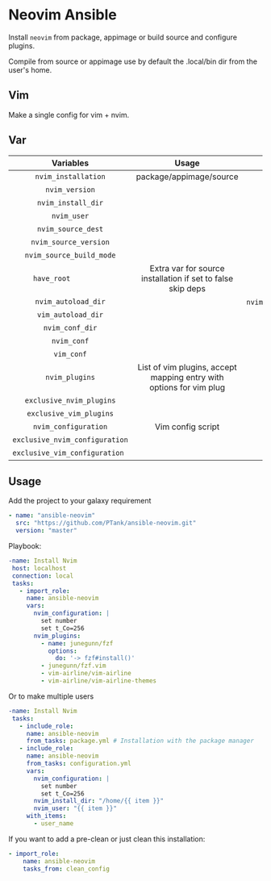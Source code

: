 # Neovim Ansible

Install `neovim` from package, appimage or build source and configure plugins.

Compile from source or appimage use by default the .local/bin dir from the user's home.

## Vim

Make a single config for vim + nvim.

## Var

| Variables                       | Usage | Default |
|:-------------------------------:|:-----:|:---------------------------------------------:|
| `nvim_installation`             | package/appimage/source | package (eg: apt for debian like) |
| `nvim_version`                  |       |  latest |
| `nvim_install_dir`              |       | /home/$USER |
| `nvim_user`                     |       | $USER |
| `nvim_source_dest`              |       | /tmp |
| `nvim_source_version`           |       | master |
| `nvim_source_build_mode`        |       | Release |
| `have_root		 `        | Extra var for source installation if set to false skip deps | |
| `nvim_autoload_dir`             |       | `nvim_install_dir`/.local/share/nvim/site/autoload |
| `vim_autoload_dir`              |       | `nvim_install_dir`/.vim/autoload |
| `nvim_conf_dir`                 |       | `nvim_install_dir`/.config/nvim |
| `nvim_conf`                     |       | `nvim_install_dir`/.config/nvim/init.vim |
| `vim_conf`                      |       | `nvim_install_dir`/.virmc |
| `nvim_plugins` | List of vim plugins, accept mapping entry with options for vim plug | [] |
| `exclusive_nvim_plugins`        |       | []                 |
| `exclusive_vim_plugins`         |       | []                 |
| `nvim_configuration`            | Vim config script | "" |
| `exclusive_nvim_configuration`  |       | ""                 |
| `exclusive_vim_configuration `  |       | ""                 |

## Usage

Add the project to your galaxy requirement

```yaml
- name: "ansible-neovim"
  src: "https://github.com/PTank/ansible-neovim.git"
  version: "master"
```

Playbook:

```yaml
-name: Install Nvim
 host: localhost
 connection: local
 tasks:
   - import_role:
     name: ansible-neovim
     vars:
       nvim_configuration: |
         set number
         set t_Co=256
       nvim_plugins:
         - name: junegunn/fzf
           options:
             do: '-> fzf#install()'
         - junegunn/fzf.vim
         - vim-airline/vim-airline
         - vim-airline/vim-airline-themes
```

Or to make multiple users

```yaml
-name: Install Nvim
 tasks:
   - include_role:
     name: ansible-neovim
     from_tasks: package.yml # Installation with the package manager
   - include_role:
     name: ansible-neovim
     from_tasks: configuration.yml
     vars:
       nvim_configuration: |
         set number
         set t_Co=256
       nvim_install_dir: "/home/{{ item }}"
       nvim_user: "{{ item }}"
     with_items:
       - user_name
```

If you want to add a pre-clean or just clean this installation:

```yaml
- import_role:
    name: ansible-neovim
    tasks_from: clean_config
```
